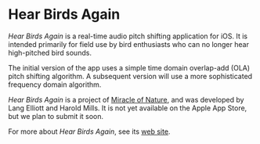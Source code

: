 # Hear Birds Again

*Hear Birds Again* is a real-time audio pitch shifting application for iOS.
It is intended primarily for field use by bird enthusiasts who can no longer
hear high-pitched bird sounds.

The initial version of the app uses a simple time domain overlap-add (OLA)
pitch shifting algorithm. A subsequent version will use a more sophisticated
frequency domain algorithm.

*Hear Birds Again* is a project of [Miracle of Nature](https://miracleofnature.org),
and was developed by Lang Elliott and Harold Mills. It is not yet available on the
Apple App Store, but we plan to submit it soon.

For more about *Hear Birds Again*, see its [web site](https://hearbirdsagain.org).
